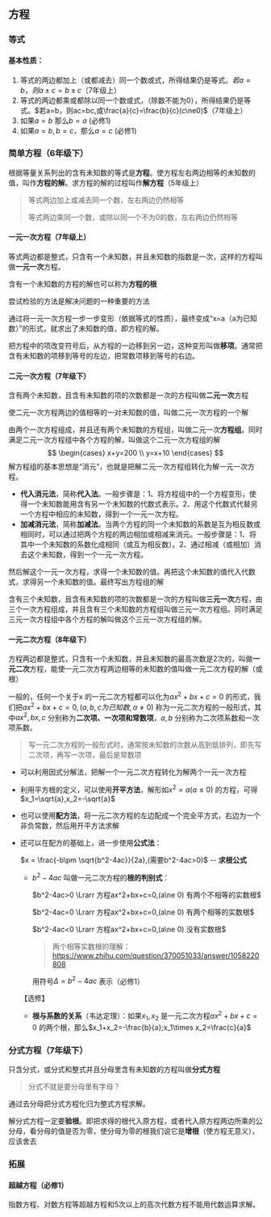 ## 方程

### 等式

#### 基本性质：

1. 等式的两边都加上（或都减去）同一个数或式，所得结果仍是等式。$若a=b，则a\pm{c}=b\pm{c}$（7年级上）
2. 等式的两边都乘或都除以同一个数或式，（除数不能为0），所得结果仍是等式。$若a=b，则ac=bc,或\frac{a}{c}=\frac{b}{c}(c\ne0)$（7年级上）
3. 如果$a=b$ 那么$b=a$ (必修1)
4. 如果$a=b,b=c$，那么$a=c$ (必修1)

### 简单方程（6年级下）

根据等量关系列出的含有未知数的等式是**方程**。使方程左右两边相等的未知数的值，叫作**方程的解**。求方程的解的过程叫作**解方程**（5年级上）

> 等式两边加上或减去同一个数，左右两边仍然相等
>
> 等式两边乘同一个数，或除以同一个不为0的数，左右两边仍然相等



#### 一元一次方程（7年级上）

等式两边都是整式，只含有一个未知数，并且未知数的指数是一次，这样的方程叫做**一元一次**方程。

含有一个未知数的方程的解也可以称为**方程的根**



尝试检验的方法是解决问题的一种重要的方法

通过将一元一次方程一步一步变形（依据等式的性质），最终变成“x=a（a为已知数）”的形式，就求出了未知数的值，即方程的解。



把方程中的项改变符号后，从方程的一边移到另一边，这种变形叫做**移项**。通常把含有未知数的项移到等号的左边，把常数项移到等号的右边。



#### 二元一次方程（7年级下）

含有两个未知数，且含有未知数的项的次数都是一次的方程叫做**二元一次**方程

使二元一次方程两边的值相等的一对未知数的值，叫做二元一次方程的一个解

由两个一次方程组成，并且还有两个未知数的方程组，叫做二元一次**方程组**。同时满足二元一次方程组中各个方程的解，叫做这个二元一次方程组的解
$$
\begin{cases}
x+y=200
\\ y=x+10
\end{cases}
$$
解方程组的基本思想是“消元”，也就是把解二元一次方程组转化为解一元一次方程。

- **代入消元法**，简称**代入法**。一般步骤是：1、将方程组中的一个方程变形，使得一个未知数能用含有另一个未知数的代数式表示。2、用这个代数式代替另一个方程中相应的未知数，得到一个一元一次方程。
- **加减消元法**，简称**加减法**。当两个方程的同一个未知数的系数是互为相反数或相同时，可以通过把两个方程的两边相加或相减来消元。一般步骤是：1、将其中一个未知数的系数化成相同（或互为相反数）。2、通过相减（或相加）消去这个未知数，得到一个一元一次方程。

然后解这个一元一次方程，求得一个未知数的值。再把这个未知数的值代入代数式，求得另一个未知数的值。最终写出方程组的解



含有三个未知数，且含有未知数的项的次数都是一次的方程叫做**三元一次**方程，由三个一次方程组成，并且含有三个未知数的方程组叫做三元一次方程组。同时满足三元一次方程组中各个方程的解叫做这个三元一次方程组的解。



#### 一元二次方程（8年级下）

方程两边都是整式，只含有一个未知数，并且未知数的最高次数是2次的，叫做**一元二次**方程，能使一元二次方程两边相等的未知数的值叫做一元二次方程的解（或根）

一般的，任何一个关于x 的一元二次方程都可以化为$ax^2+bx+c=0$ 的形式，我们把$ax^2+bx+c=0,(a,b,c 为已知数,a\ne 0)$ 称为一元二次方程的一般形式，其中$ax^2,bx,c$ 分别称为**二次项、一次项和常数项**，$a,b$ 分别称为二次项系数和一次项系数。

> 写一元二次方程的一般形式时，通常按未知数的次数从高到低排列，即先写二次项，再写一次项，最后是常数项

- 可以利用因式分解法，把解一个一元二次方程转化为解两个一元一次方程

- 利用平方根的定义，可以使用**开平方法**，解形如$x^2=a(a\le 0)$ 的方程，可得$x_1=\sqrt{a},x_2=-\sqrt{a}$

- 也可以使用**配方法**，将一元二次方程的左边配成一个完全平方式，右边为一个非负常数，然后用开平方法求解

- 还可以在配方的基础上，进一步使用**公式法**：

    $x = \frac{-b\pm \sqrt{b^2-4ac}}{2a},(需要b^2-4ac>0)$   -- **求根公式**

    - $b^2-4ac$ 叫做一元二次方程的**根的判别式**：

        $b^2-4ac>0 \Lrarr 方程ax^2+bx+c=0,(a\ne 0) 有两个不相等的实数根$

        $b^2-4ac=0 \Lrarr 方程ax^2+bx+c=0,(a\ne 0) 有两个相等的实数根$

        $b^2-4ac<0 \Lrarr 方程ax^2+bx+c=0,(a\ne 0) 没有实数根$
        
        > 两个相等实数根的理解：https://www.zhihu.com/question/370051033/answer/1058220808
        
        用符号$\Delta=b^2-4ac$ 表示（必修1）
    
    【选修】
    
    - **根与系数的关系**（韦达定理）：如果$x_1,x_2$ 是一元二次方程$ax^2+bx+c=0$ 的两个根，那么$x_1+x_2=-\frac{b}{a};x_1\times x_2=\frac{c}{a}$



### 分式方程（7年级下）

只含分式，或分式和整式并且分母里含有未知数的方程叫做**分式方程**

> 分式不就是要分母里有字母？

通过去分母把分式方程化归为整式方程求解。

解分式方程一定要**验根**。即把求得的根代入原方程，或者代入原方程两边所乘的公分母，看分母的值是否为零，使分母为零的根我们说它是**增根**（使方程无意义），应该舍去



### 拓展

#### 超越方程（必修1）

指数方程、对数方程等超越方程和5次以上的高次代数方程不能用代数运算求解。





